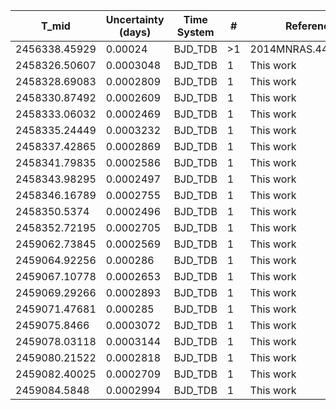 |T_mid        |Uncertainty (days)|Time System|#  |Reference                             |
|-------------|------------------|-----------|---|--------------------------------------|
|2456338.45929|0.00024           |BJD_TDB    |>1 |2014MNRAS.440.1982H                   |
|2458326.50607|0.0003048         |BJD_TDB    |1  |This work                             |
|2458328.69083|0.0002809         |BJD_TDB    |1  |This work                             |
|2458330.87492|0.0002609         |BJD_TDB    |1  |This work                             |
|2458333.06032|0.0002469         |BJD_TDB    |1  |This work                             |
|2458335.24449|0.0003232         |BJD_TDB    |1  |This work                             |
|2458337.42865|0.0002869         |BJD_TDB    |1  |This work                             |
|2458341.79835|0.0002586         |BJD_TDB    |1  |This work                             |
|2458343.98295|0.0002497         |BJD_TDB    |1  |This work                             |
|2458346.16789|0.0002755         |BJD_TDB    |1  |This work                             |
|2458350.5374 |0.0002496         |BJD_TDB    |1  |This work                             |
|2458352.72195|0.0002705         |BJD_TDB    |1  |This work                             |
|2459062.73845|0.0002569         |BJD_TDB    |1  |This work                             |
|2459064.92256|0.000286          |BJD_TDB    |1  |This work                             |
|2459067.10778|0.0002653         |BJD_TDB    |1  |This work                             |
|2459069.29266|0.0002893         |BJD_TDB    |1  |This work                             |
|2459071.47681|0.000285          |BJD_TDB    |1  |This work                             |
|2459075.8466 |0.0003072         |BJD_TDB    |1  |This work                             |
|2459078.03118|0.0003144         |BJD_TDB    |1  |This work                             |
|2459080.21522|0.0002818         |BJD_TDB    |1  |This work                             |
|2459082.40025|0.0002709         |BJD_TDB    |1  |This work                             |
|2459084.5848 |0.0002994         |BJD_TDB    |1  |This work                             |
